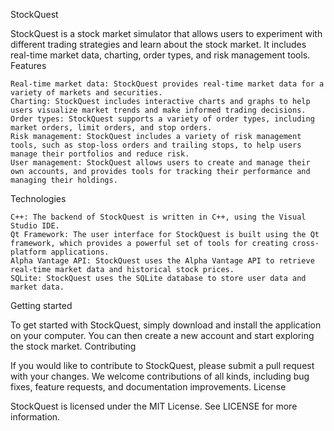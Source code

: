 StockQuest

StockQuest is a stock market simulator that allows users to experiment with different trading strategies and learn about the stock market. It includes real-time market data, charting, order types, and risk management tools.
Features

    Real-time market data: StockQuest provides real-time market data for a variety of markets and securities.
    Charting: StockQuest includes interactive charts and graphs to help users visualize market trends and make informed trading decisions.
    Order types: StockQuest supports a variety of order types, including market orders, limit orders, and stop orders.
    Risk management: StockQuest includes a variety of risk management tools, such as stop-loss orders and trailing stops, to help users manage their portfolios and reduce risk.
    User management: StockQuest allows users to create and manage their own accounts, and provides tools for tracking their performance and managing their holdings.

Technologies

    C++: The backend of StockQuest is written in C++, using the Visual Studio IDE.
    Qt Framework: The user interface for StockQuest is built using the Qt framework, which provides a powerful set of tools for creating cross-platform applications.
    Alpha Vantage API: StockQuest uses the Alpha Vantage API to retrieve real-time market data and historical stock prices.
    SQLite: StockQuest uses the SQLite database to store user data and market data.

Getting started

To get started with StockQuest, simply download and install the application on your computer. You can then create a new account and start exploring the stock market.
Contributing

If you would like to contribute to StockQuest, please submit a pull request with your changes. We welcome contributions of all kinds, including bug fixes, feature requests, and documentation improvements.
License

StockQuest is licensed under the MIT License. See LICENSE for more information.
